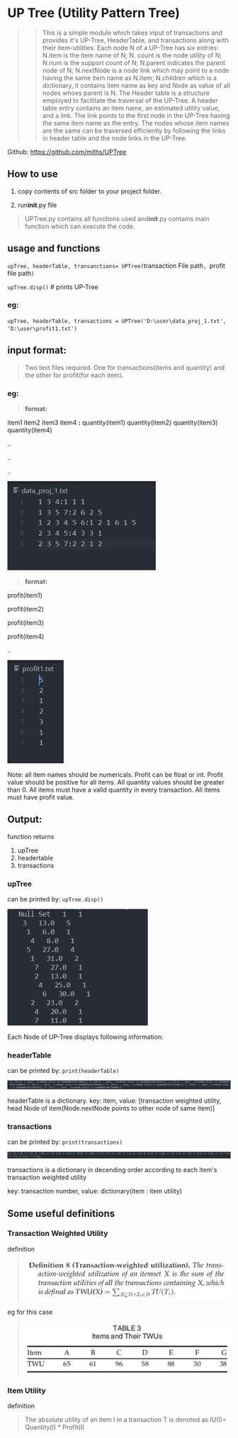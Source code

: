 # UP Tree (Utility Pattern Tree)

> > This is a simple module which takes input of transactions and provides it's UP-Tree, HeaderTable, and transactions along with their item-utilities. Each node N of a UP-Tree has six entries: N.item is the item name of N; N. count is the node utility of N; N.num is the support count of N; N.parent indicates the parent node of N; N.nextNode is a node link which may point to a node having the same item name as N.item; N.children which is a dictionary, it contains item name as key and Node as value of all nodes whoes parent is N. The Header table is a structure employed to facilitate the traversal of the UP-Tree. A header table entry contains an item name, an estimated utility value, and a link. The link points to the first node in the UP-Tree having the same item name as the entry. The nodes whose item names are the same can be traversed efficiently by following the links in header table and the node links in the UP-Tree.

Github: https://github.com/miths/UPTree

## How to use

1.  copy contents of src folder to your project folder.

2.  run**init**.py file

> UPTree.py contains all functions used and**init**.py contains main function which can execute the code.

## usage and functions

`upTree, headerTable, transanctions= UPTree(`transaction File path`, `profit file path`)`

`upTree.disp()` # prints UP-Tree

### eg:

`upTree, headerTable, transactions = UPTree('D:\user\data_proj_1.txt', 'D:\user\profit1.txt')`

## input format:

> Two text files required. One for transactions(items and quantity) and the other for profit(for each item).

### eg:

> **format:**

item1 item2 item3 item4 **:** quantity(item1) quantity(item2) quantity(item3) quantity(item4)

..

..

..

![transaction.txt](https://github.com/miths/UPTree/raw/master/img/transactions.png)

> **format:**

profit(item1)

profit(item2)

profit(item3)

profit(item4)

..

![profit.txt](https://github.com/miths/UPTree/raw/master/img/profit.png)

Note: all item names should be numericals. Profit can be float or int. Profit value should be positive for all items. All quantity values should be greater than 0. All items must have a valid quantity in every transaction. All items must have profit value.

## Output:

function returns

1. upTree
2. headertable
3. transactions

### upTree

can be printed by: `upTree.disp()`

![UPtree](https://github.com/miths/UPTree/raw/master/img/uptree.png)

Each Node of UP-Tree displays following information: <item><item utility><number of occurences in database>

### headerTable

can be printed by: `print(headerTable)`

![headerTable](https://github.com/miths/UPTree/raw/master/img/headerTable.png)

headerTable is a dictionary.
key: item, value: [transaction weighted utility, head Node of item(Node.nextNode points to other node of same item)]

### transactions

can be printed by: `print(transactions)`

![transaction](https://github.com/miths/UPTree/raw/master/img/final_transaction.png)

transactions is a dictionary in decending order according to each item's transaction weighted utility

key: transaction number, value: dictionary(item : item utility)

## Some useful definitions

### Transaction Weighted Utility

definition

> ![TWU_def](https://github.com/miths/UPTree/raw/master/img/TWU_def.png)

eg for this case

> ![TWU_ex.txt](https://github.com/miths/UPTree/raw/master/img/TWU_ex.png)

### Item Utility

definition

> The absolute utility of an item I in a transaction T is denoted as IU(I)= Quantity(I) \* Profit(I)
